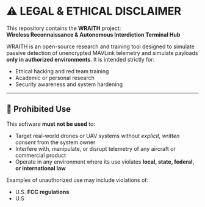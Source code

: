 # ⚠️ LEGAL & ETHICAL DISCLAIMER

This repository contains the **WRAITH** project:  
**Wireless Reconnaissance & Autonomous Interdiction Terminal Hub**

WRAITH is an open-source research and training tool designed to simulate passive detection of unencrypted MAVLink telemetry and simulate payloads **only in authorized environments**. It is intended strictly for:

- Ethical hacking and red team training
- Academic or personal research
- Security awareness and system hardening

---

## 🚫 Prohibited Use

This software **must not be used** to:

- Target real-world drones or UAV systems without *explicit, written consent* from the system owner
- Interfere with, manipulate, or disrupt telemetry of any aircraft or commercial product
- Operate in any environment where its use violates **local, state, federal, or international law**

Examples of unauthorized use may include violations of:

- U.S. **FCC regulations**
- U.S
